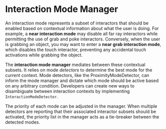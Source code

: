
# Interaction Mode Manager

An interaction mode represents a subset of interactors that should be enabled based on contextual information about what the user is doing. For example, a **near interaction mode** may disable all far ray interactors while permitting the use of grab and poke interactors. Conversely, when the user is grabbing an object, you may want to enter a **near grab interaction mode**, which disables the touch interactor, preventing any accidental touch activations while grabbing the object.

The **interaction mode manager** mediates between these contextual subsets. It relies on mode *detectors* to determine the best mode for the current context.
Mode detectors, like the ProximityModeDetector, can inform the mode manager and dictate which mode should be active based on any arbitrary condition. Developers can create new ways to disambiguate between interaction contexts by implementing `InteractionModeDetector`.

The priority of each mode can be adjusted in the manager. When multiple detectors are reporting that their associated interactor subsets should be activated, the priority list in the manager acts as a tie-breaker between the detected modes.



